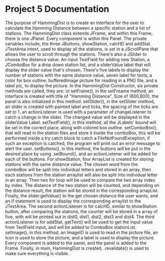# Project 5 Documentation

The purpose of HammingDist is to create an interface for the user to calculate the Hamming Distance between a specific station and a list of stations.
The HammingDist class extends JFrame, and within this Frame, there is one JPanel.
Every component is within this Panel.
The private variables include, the three JButtons, showStation, calcHD and addStat.
JTextArea intext, used to display all the stations, is set in a JScrollPane that allows the user to scroll through the stations. There's also a JSlider to choose the distance value. An input TextField for adding new Station, a JComboBox for a drop down station list, and a sliderValue label that will display the slider value that's chosen.
There's five labels to display the number of stations with the same distance value, seven label for texts, a color for box outline, bufferedImage picture for reading in a PNG file, and a label pic, to display the picture.
In the HammingDist Constructor, six private methods are called, they are:
\n setFrame(), in the setFreame method, an interface is created with title of "Hamming Distance", Size of (600,800), the panel is also initialized in this method.
setSlider(), in the setSlider method, an slider is created with painted label and ticks, the spacing of the ticks are set to 1, an actionListener is used with a parameter of changeListener to catch a change in the slider. The changed value will be displayed in the sliderValue Label.
setTextField(), in this method, all the JLabels' bound will be set in the correct place, along with colored box outline.
setComboBox(), that will read in the station files and store it inside the comboBox, this will be performed inside a try catch block to catch a FileNotFoundException, if such an exception is catched, the program will print out an error message to alert the user.
setButtons(), in this method, the buttons will be put in the desired place by using .setBound(), and an actionListener will be added for each of the buttons. For showStation, four ArrayList is created for storing stations with the same distance value. The chosen word from the comboBox will be split into individual letters and stored in an array, then each stations from the station arraylist will also be split into individual letter in an array. Then two for loop will be used to compare the two array index by index. The distance of the two station will be counted, and depending on the distance result, the station will be stored in the corresponding arrayList. Finally, the slider.getValue() to the get chosen distance the user wants, and an if statement is used to display the corresponding arraylist to the JTextArea. The second actionListener is for calcHD, similar to showStation button, after comparing the stations, the counter will be stored in a array of five, with will be printed out in dist0, dist1, dist2, dist3 and dist4. The third actionListener is for addStat, getText() will be used to get the input value from TextField input, and will be added to ComboBox stationList.
setImage(), in this method, an ImageIO is used to read in the picture file, an Icon is used to store the picture, and a label is used to display the picture.
Every component is added to the panel, and the panel is added to the Frame.
Finally, in main, HammingDist is created, .revalidate() is used to make sure everything is visible.
